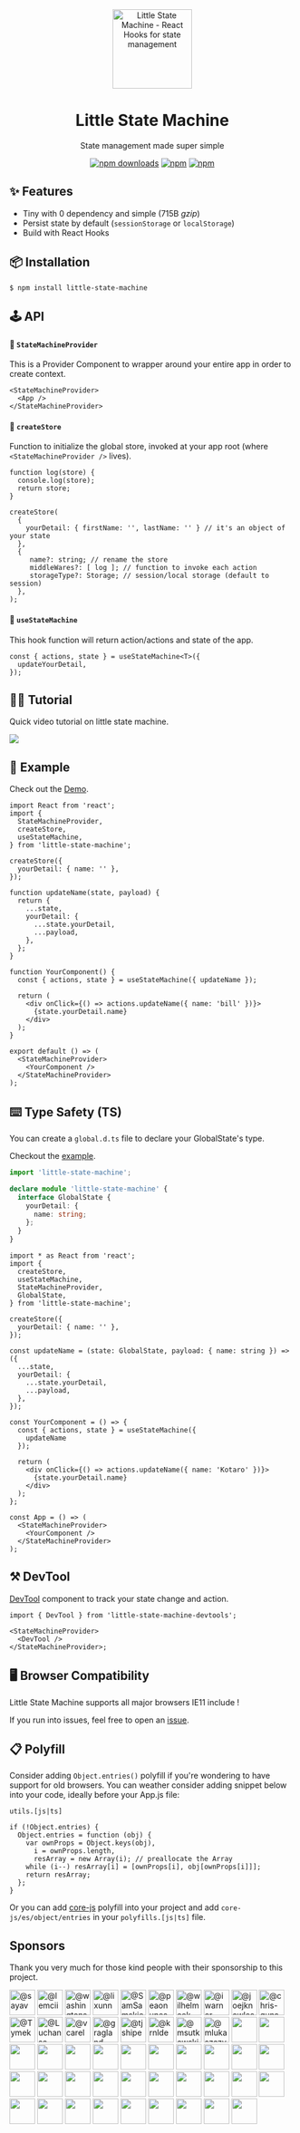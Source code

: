<div align="center"><a href="https://lrz5wloklm.csb.app/"><img src="https://github.com/bluebill1049/little-state-machine/blob/master/docs/logo.png?raw=true" alt="Little State Machine - React Hooks for state management" width="140px" /></a>
    <h1>Little State Machine</h1>
    
State management made super simple
</div>

<div align="center">

[![npm downloads](https://img.shields.io/npm/dm/little-state-machine.svg?style=for-the-badge)](https://www.npmjs.com/package/little-state-machine)
[![npm](https://img.shields.io/npm/dt/little-state-machine.svg?style=for-the-badge)](https://www.npmjs.com/package/little-state-machine)
[![npm](https://img.shields.io/bundlephobia/minzip/little-state-machine?style=for-the-badge)](https://bundlephobia.com/result?p=little-state-machine)

</div>

<h2>✨ Features</h2>

- Tiny with 0 dependency and simple (715B _gzip_)
- Persist state by default (`sessionStorage` or `localStorage`)
- Build with React Hooks

<h2>📦 Installation</h2>

    $ npm install little-state-machine

<h2>🕹 API</h2>

#### 🔗 `StateMachineProvider`

This is a Provider Component to wrapper around your entire app in order to create context.

```tsx
<StateMachineProvider>
  <App />
</StateMachineProvider>
```

#### 🔗 `createStore`

Function to initialize the global store, invoked at your app root (where `<StateMachineProvider />` lives).

```tsx
function log(store) {
  console.log(store);
  return store;
}

createStore(
  {
    yourDetail: { firstName: '', lastName: '' } // it's an object of your state
  },
  {
     name?: string; // rename the store
     middleWares?: [ log ]; // function to invoke each action
     storageType?: Storage; // session/local storage (default to session)
  },
);
```

#### 🔗 `useStateMachine`

This hook function will return action/actions and state of the app.

```tsx
const { actions, state } = useStateMachine<T>({
  updateYourDetail,
});
```

<h2>💁‍♂️ Tutorial</h2>

Quick video tutorial on little state machine.

<a href="https://scrimba.com/scrim/ceqRebca">
<img src="https://raw.githubusercontent.com/bluebill1049/little-state-machine/master/docs/tutorial.png" />
</a>

<h2>📖 Example</h2>

Check out the <a href="https://codesandbox.io/s/wild-dawn-ud8bq">Demo</a>.

```tsx
import React from 'react';
import {
  StateMachineProvider,
  createStore,
  useStateMachine,
} from 'little-state-machine';

createStore({
  yourDetail: { name: '' },
});

function updateName(state, payload) {
  return {
    ...state,
    yourDetail: {
      ...state.yourDetail,
      ...payload,
    },
  };
}

function YourComponent() {
  const { actions, state } = useStateMachine({ updateName });

  return (
    <div onClick={() => actions.updateName({ name: 'bill' })}>
      {state.yourDetail.name}
    </div>
  );
}

export default () => (
  <StateMachineProvider>
    <YourComponent />
  </StateMachineProvider>
);
```

## ⌨️ Type Safety (TS)

You can create a `global.d.ts` file to declare your GlobalState's type.

Checkout the [example](https://codesandbox.io/s/typescript-forked-xs30h).

```ts
import 'little-state-machine';

declare module 'little-state-machine' {
  interface GlobalState {
    yourDetail: {
      name: string;
    };
  }
}
```

```tsx
import * as React from 'react';
import {
  createStore,
  useStateMachine,
  StateMachineProvider,
  GlobalState,
} from 'little-state-machine';

createStore({
  yourDetail: { name: '' },
});

const updateName = (state: GlobalState, payload: { name: string }) => ({
  ...state,
  yourDetail: {
    ...state.yourDetail,
    ...payload,
  },
});

const YourComponent = () => {
  const { actions, state } = useStateMachine({
    updateName
  });

  return (
    <div onClick={() => actions.updateName({ name: 'Kotaro' })}>
      {state.yourDetail.name}
    </div>
  );
};

const App = () => (
  <StateMachineProvider>
    <YourComponent />
  </StateMachineProvider>
);
```

<h2>⚒ DevTool</h2>

[DevTool](https://github.com/bluebill1049/little-state-machine-dev-tools) component to track your state change and action.

```tsx
import { DevTool } from 'little-state-machine-devtools';

<StateMachineProvider>
  <DevTool />
</StateMachineProvider>;
```

<h2>🖥 Browser Compatibility</h2>
Little State Machine supports all major browsers IE11 include !

If you run into issues, feel free to open an [issue](https://github.com/bluebill1049/little-state-machine/issues).

<h2>📋 Polyfill</h2>

Consider adding `Object.entries()` polyfill if you're wondering to have support for old browsers.
You can weather consider adding snippet below into your code, ideally before your App.js file:

`utils.[js|ts]`

```tsx
if (!Object.entries) {
  Object.entries = function (obj) {
    var ownProps = Object.keys(obj),
      i = ownProps.length,
      resArray = new Array(i); // preallocate the Array
    while (i--) resArray[i] = [ownProps[i], obj[ownProps[i]]];
    return resArray;
  };
}
```

Or you can add [core-js](https://github.com/zloirock/core-js) polyfill into your project and add `core-js/es/object/entries` in your `polyfills.[js|ts]` file.

## Sponsors

Thank you very much for those kind people with their sponsorship to this project.

<p>
    <a href="https://github.com/sayav"
    ><img
            src="https://avatars1.githubusercontent.com/u/42376060?s=60&amp;v=4"
            width="45"
            height="45"
            alt="@sayav"
    /></a>
    <a href="https://github.com/lemcii"
    ><img
            src="https://avatars1.githubusercontent.com/u/35668113?s=60&amp;v=4"
            width="45"
            height="45"
            alt="@lemcii"
    /></a>
    <a href="https://github.com/washingtonsoares"
    ><img
            src="https://avatars.githubusercontent.com/u/5726140?v=4"
            width="45"
            height="45"
            alt="@washingtonsoares"
    /></a>
    <a href="https://github.com/lixunn"
    ><img
            src="https://avatars.githubusercontent.com/u/4017964?v=4"
            width="45"
            height="45"
            alt="@lixunn"
    /></a>
    <a href="https://github.com/SamSamskies"
    ><img
            src="https://avatars2.githubusercontent.com/u/3655410?s=60&amp;v=4"
            width="45"
            height="45"
            alt="@SamSamskies"
    /></a>
    <a href="https://github.com/peaonunes"
    ><img
            src="https://avatars2.githubusercontent.com/u/3356720?s=60&amp;v=4"
            width="45"
            height="45"
            alt="@peaonunes"
    /></a>
    <a href="https://github.com/wilhelmeek"
    ><img
            src="https://avatars2.githubusercontent.com/u/609452?s=60&amp;v=4"
            width="45"
            height="45"
            alt="@wilhelmeek"
    /></a>
    <a href="https://github.com/iwarner"
    ><img
            src="https://avatars2.githubusercontent.com/u/279251?s=60&amp;v=4"
            width="45"
            height="45"
            alt="@iwarner"
    /></a>
    <a href="https://github.com/joejknowles"
    ><img
            src="https://avatars2.githubusercontent.com/u/10728145?s=60&amp;v=4"
            width="45"
            height="45"
            alt="@joejknowles"
    /></a>
    <a href="https://github.com/chris-gunawardena"
    ><img
            src="https://avatars0.githubusercontent.com/u/5763108?s=60&amp;v=4"
            width="45"
            height="45"
            alt="@chris-gunawardena"
    /></a>
    <a href="https://github.com/Tymek"
    ><img
            src="https://avatars1.githubusercontent.com/u/2625371?s=60&amp;v=4"
            width="45"
            height="45"
            alt="@Tymek"
    /></a>
    <a href="https://github.com/Luchanso"
    ><img
            src="https://avatars0.githubusercontent.com/u/2098777?s=60&amp;v=4"
            width="45"
            height="45"
            alt="@Luchanso"
    /></a>
    <a href="https://github.com/vcarel"
    ><img
            src="https://avatars1.githubusercontent.com/u/1541093?s=60&amp;v=4"
            width="45"
            height="45"
            alt="@vcarel"
    /></a>
    <a href="https://github.com/gragland"
    ><img
            src="https://avatars0.githubusercontent.com/u/1481077?s=60&amp;v=4"
            width="45"
            height="45"
            alt="@gragland"
    /></a>
    <a href="https://github.com/tjshipe"
    ><img
            src="https://avatars2.githubusercontent.com/u/1254942?s=60&amp;v=4"
            width="45"
            height="45"
            alt="@tjshipe"
    /></a>
    <a href="https://github.com/krnlde"
    ><img
            src="https://avatars1.githubusercontent.com/u/1087002?s=60&amp;v=4"
            width="45"
            height="45"
            alt="@krnlde"
    /></a>
    <a href="https://github.com/msutkowski"
    ><img
            src="https://avatars2.githubusercontent.com/u/784953?s=60&amp;v=4"
            width="45"
            height="45"
            alt="@msutkowski"
    /></a>
    <a href="https://github.com/mlukaszczyk"
    ><img
            src="https://avatars3.githubusercontent.com/u/599247?s=60&amp;v=4"
            width="45"
            height="45"
            alt="@mlukaszczyk"
    /></a>
    <a href="https://github.com/susshma"
    ><img
            src="https://avatars0.githubusercontent.com/u/2566818?s=460&u=754ee26b96e321ff28dbc4a2744132015f534fe0&v=4"
            width="45"
            height="45"
    /></a>
    <a href="https://github.com/MatiasCiccone"
    ><img
            src="https://avatars3.githubusercontent.com/u/32602795?s=460&u=6a0c4dbe23c4f9a5628dc8867842b75989ecc4aa&v=4"
            width="45"
            height="45"
    /></a>
    <a href="https://github.com/ghostwriternr"
    ><img
            src="https://avatars0.githubusercontent.com/u/10023615?s=460&u=3ec1e4ba991699762fd22a9d9ef47a0599f937dc&v=4"
            width="45"
            height="45"
    /></a>
    <a href="https://github.com/neighborhood999"
    ><img
            src="https://avatars3.githubusercontent.com/u/10325111?s=450&u=f60c932f81d95a60f77f5c7f2eab4590e07c29af&v=4"
            width="45"
            height="45"
    /></a>
    <a href="https://github.com/yjp20"
    ><img
            src="https://avatars3.githubusercontent.com/u/44457064?s=460&u=a55119c84e0167f6a3f830dbad3133b28f0c0a8f&v=4"
            width="45"
            height="45"
    /></a>
    <a href="https://github.com/samantha-wong"
    ><img
            src="https://avatars.githubusercontent.com/u/19571028?s=460&u=7421a02f600646b5836d5973359a257950cae8c4&v=4"
            width="45"
            height="45"
    /></a>
    <a href="https://github.com/msc-insure"
    ><img
            src="https://avatars.githubusercontent.com/u/44406870?s=200&v=4"
            width="45"
            height="45"
    /></a>
    <a href="https://github.com/ccheney"
    ><img
            src="https://avatars.githubusercontent.com/u/302437?v=4"
            width="45"
            height="45"
    /></a>
    <a href="https://github.com/artischockee"
    ><img
            src="https://avatars.githubusercontent.com/u/22125223?v=4"
            width="45"
            height="45"
    /></a>
    <a href="https://github.com/tsongas"
    ><img
            src="https://avatars.githubusercontent.com/u/2079598?v=4"
            width="45"
            height="45"
    /></a>
    <a href="https://github.com/knoefel"
    ><img
            src="https://avatars.githubusercontent.com/u/2396344?v=4"
            width="45"
            height="45"
    /></a>
    <a href="https://github.com/JGibel"
    ><img
            src="https://avatars.githubusercontent.com/u/1953965?v=4"
            width="45"
            height="45"
    /></a>
    <a href="https://github.com/gpalrepo"
    ><img
            src="https://avatars.githubusercontent.com/u/41862257?v=4"
            width="45"
            height="45"
    /></a>
    <a href="https://github.com/pjsachdev"
    ><img
            src="https://avatars.githubusercontent.com/u/43356139?v=4"
            width="45"
            height="45"
    /></a>
    <a href="https://github.com/svict4"
    ><img
            src="https://avatars.githubusercontent.com/u/1137112?v=4"
            width="45"
            height="45"
    /></a>
    <a href="https://github.com/raisiqueira"
    ><img
            src="https://avatars.githubusercontent.com/u/2914170?v=4"
            width="45"
            height="45"
    /></a>
    <a href="https://github.com/pashtet422"
    ><img
            src="https://avatars.githubusercontent.com/u/45594821?v=4"
            width="45"
            height="45"
    /></a>
    <a href="https://github.com/ozywuli"
    ><img
            src="https://avatars.githubusercontent.com/u/5769153?v=4"
            width="45"
            height="45"
    /></a>
    <a href="https://github.com/monkey0722"
    ><img
            src="https://avatars.githubusercontent.com/u/12868063?v=4"
            width="45"
            height="45"
    /></a>
    <a href="https://github.com/KATT"
    ><img
            src="https://avatars.githubusercontent.com/u/459267?v=4"
            width="45"
            height="45"
    /></a>
    <a href="https://github.com/jeroenvisser101"
    ><img
            src="https://avatars.githubusercontent.com/u/1941348?v=4"
            width="45"
            height="45"
    /></a>
    <a href="https://github.com/sainu"
    ><img
            src="https://avatars.githubusercontent.com/u/12888685?v=4"
            width="45"
            height="45"
    /></a>
    <a href="https://github.com/bkincart"
    ><img
            src="https://avatars.githubusercontent.com/u/22803185?v=4"
            width="45"
            height="45"
    /></a>
    <a href="https://github.com/37108"
    ><img
            src="https://avatars.githubusercontent.com/u/36793907?v=4"
            width="45"
            height="45"
    /></a>
    <a href="https://github.com/TadejPolajnar"
    ><img
            src="https://avatars.githubusercontent.com/u/40028548?v=4"
            width="45"
            height="45"
    /></a>
    <a href="https://github.com/hahnlee"
    ><img
            src="https://avatars.githubusercontent.com/u/16930958?v=4"
            width="45"
            height="45"
    /></a>
    <a href="https://github.com/ACPK"
    ><img
            src="https://avatars.githubusercontent.com/u/2019893?v=4"
            width="45"
            height="45"
    /></a>
    <a href="https://github.com/alex-semenyuk"
    ><img
            src="https://avatars.githubusercontent.com/u/5480441?v=4"
            width="45"
            height="45"
    /></a>
    <a href="https://github.com/Peter-AMD"
    ><img
            src="https://avatars.githubusercontent.com/u/28400709?v=4"
            width="45"
            height="45"
    /></a>
    <a href="https://github.com/hjaber"
    ><img
            src="https://avatars.githubusercontent.com/u/41503068?v=4"
            width="45"
            height="45"
    /></a>
    <a href="https://github.com/jprosevear"
    ><img
            src="https://avatars.githubusercontent.com/u/699616?v=4"
            width="45"
            height="45"
    /></a>
</p>
